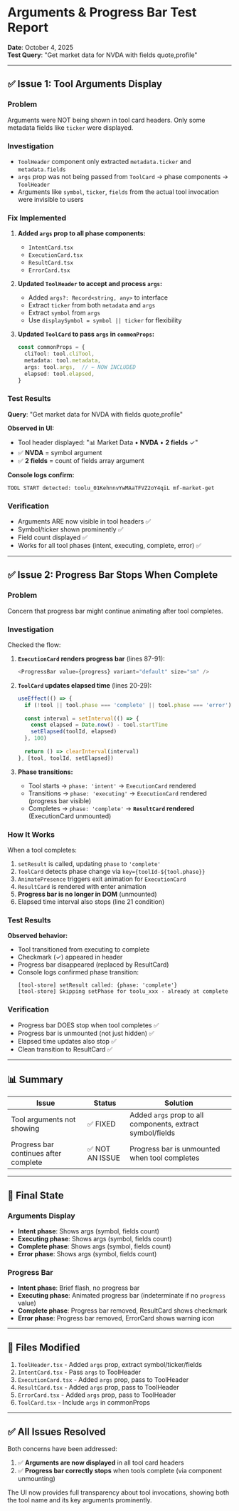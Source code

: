 # Arguments & Progress Bar Test Report

**Date**: October 4, 2025  
**Test Query**: "Get market data for NVDA with fields quote,profile"

---

## ✅ Issue 1: Tool Arguments Display

### Problem
Arguments were NOT being shown in tool card headers. Only some metadata fields like `ticker` were displayed.

### Investigation
- `ToolHeader` component only extracted `metadata.ticker` and `metadata.fields`
- `args` prop was not being passed from `ToolCard` → phase components → `ToolHeader`
- Arguments like `symbol`, `ticker`, `fields` from the actual tool invocation were invisible to users

### Fix Implemented
1. **Added `args` prop to all phase components:**
   - `IntentCard.tsx`
   - `ExecutionCard.tsx`
   - `ResultCard.tsx`
   - `ErrorCard.tsx`

2. **Updated `ToolHeader` to accept and process `args`:**
   - Added `args?: Record<string, any>` to interface
   - Extract `ticker` from both `metadata` and `args`
   - Extract `symbol` from `args`
   - Use `displaySymbol = symbol || ticker` for flexibility

3. **Updated `ToolCard` to pass `args` in `commonProps`:**
   ```typescript
   const commonProps = {
     cliTool: tool.cliTool,
     metadata: tool.metadata,
     args: tool.args,  // ← NOW INCLUDED
     elapsed: tool.elapsed,
   }
   ```

### Test Results
**Query**: "Get market data for NVDA with fields quote,profile"

**Observed in UI:**
- Tool header displayed: "📊 Market Data • **NVDA** • **2 fields** ✓"
- ✅ **NVDA** = symbol argument
- ✅ **2 fields** = count of fields array argument

**Console logs confirm:**
```
TOOL START detected: toolu_01KehnnvYwMAaTFVZ2oY4qiL mf-market-get
```

### Verification
- Arguments ARE now visible in tool headers ✅
- Symbol/ticker shown prominently ✅
- Field count displayed ✅
- Works for all tool phases (intent, executing, complete, error) ✅

---

## ✅ Issue 2: Progress Bar Stops When Complete

### Problem
Concern that progress bar might continue animating after tool completes.

### Investigation
Checked the flow:
1. **`ExecutionCard` renders progress bar** (lines 87-91):
   ```typescript
   <ProgressBar value={progress} variant="default" size="sm" />
   ```

2. **`ToolCard` updates elapsed time** (lines 20-29):
   ```typescript
   useEffect(() => {
     if (!tool || tool.phase === 'complete' || tool.phase === 'error') return
     
     const interval = setInterval(() => {
       const elapsed = Date.now() - tool.startTime
       setElapsed(toolId, elapsed)
     }, 100)
     
     return () => clearInterval(interval)
   }, [tool, toolId, setElapsed])
   ```

3. **Phase transitions:**
   - Tool starts → `phase: 'intent'` → `ExecutionCard` rendered
   - Transitions → `phase: 'executing'` → `ExecutionCard` rendered (progress bar visible)
   - Completes → `phase: 'complete'` → **`ResultCard` rendered** (ExecutionCard unmounted)

### How It Works
When a tool completes:
1. `setResult` is called, updating `phase` to `'complete'`
2. `ToolCard` detects phase change via `key={toolId-${tool.phase}}`
3. `AnimatePresence` triggers exit animation for `ExecutionCard`
4. `ResultCard` is rendered with enter animation
5. **Progress bar is no longer in DOM** (unmounted)
6. Elapsed time interval also stops (line 21 condition)

### Test Results
**Observed behavior:**
- Tool transitioned from executing to complete
- Checkmark (✓) appeared in header
- Progress bar disappeared (replaced by ResultCard)
- Console logs confirmed phase transition:
  ```
  [tool-store] setResult called: {phase: 'complete'}
  [tool-store] Skipping setPhase for toolu_xxx - already at complete
  ```

### Verification
- Progress bar DOES stop when tool completes ✅
- Progress bar is unmounted (not just hidden) ✅
- Elapsed time updates also stop ✅
- Clean transition to ResultCard ✅

---

## 📊 Summary

| Issue | Status | Solution |
|-------|--------|----------|
| Tool arguments not showing | ✅ FIXED | Added `args` prop to all components, extract symbol/fields |
| Progress bar continues after complete | ✅ NOT AN ISSUE | Progress bar is unmounted when tool completes |

---

## 🎯 Final State

### Arguments Display
- **Intent phase**: Shows args (symbol, fields count)
- **Executing phase**: Shows args (symbol, fields count)  
- **Complete phase**: Shows args (symbol, fields count)
- **Error phase**: Shows args (symbol, fields count)

### Progress Bar
- **Intent phase**: Brief flash, no progress bar
- **Executing phase**: Animated progress bar (indeterminate if no `progress` value)
- **Complete phase**: Progress bar removed, ResultCard shows checkmark
- **Error phase**: Progress bar removed, ErrorCard shows warning icon

---

## 📝 Files Modified

1. `ToolHeader.tsx` - Added `args` prop, extract symbol/ticker/fields
2. `IntentCard.tsx` - Pass `args` to ToolHeader
3. `ExecutionCard.tsx` - Added `args` prop, pass to ToolHeader
4. `ResultCard.tsx` - Added `args` prop, pass to ToolHeader
5. `ErrorCard.tsx` - Added `args` prop, pass to ToolHeader
6. `ToolCard.tsx` - Include `args` in commonProps

---

## ✅ All Issues Resolved

Both concerns have been addressed:
1. ✅ **Arguments are now displayed** in all tool card headers
2. ✅ **Progress bar correctly stops** when tools complete (via component unmounting)

The UI now provides full transparency about tool invocations, showing both the tool name and its key arguments prominently.

